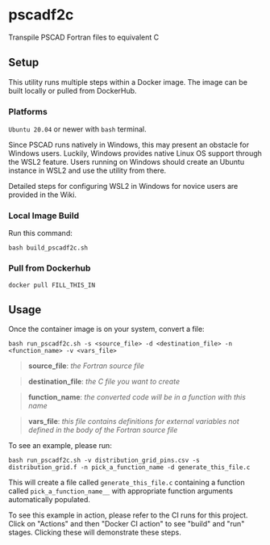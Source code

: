 # pscadf2c
Transpile PSCAD Fortran files to equivalent C

## Setup

This utility runs multiple steps within a Docker image. The image can be built locally
or pulled from DockerHub.

### Platforms

`Ubuntu 20.04` or newer with `bash` terminal.

Since PSCAD runs natively in Windows, this may present an obstacle for Windows users.
Luckily, Windows provides native Linux OS support through the WSL2 feature.
Users running on Windows should create an Ubuntu instance in WSL2 and use the utility from there.

Detailed steps for configuring WSL2 in Windows for novice users are provided in the Wiki.

### Local Image Build

Run this command:

`bash build_pscadf2c.sh`

### Pull from Dockerhub

`docker pull FILL_THIS_IN`

## Usage

Once the container image is on your system, convert a file:

`bash run_pscadf2c.sh -s <source_file> -d <destination_file> -n <function_name> -v <vars_file>`

> **source_file**:        *the Fortran source file*

> **destination_file**:   *the C file you want to create*

> **function_name**:      *the converted code will be in a function with this name*

> **vars_file**:          *this file contains definitions for external variables not defined in the body of the Fortran source file*

To see an example, please run:

`bash run_pscadf2c.sh -v distribution_grid_pins.csv -s distribution_grid.f -n pick_a_function_name -d generate_this_file.c`

This will create a file called `generate_this_file.c` containing a function called `pick_a_function_name__` with appropriate function arguments
automatically populated.

To see this example in action, please refer to the CI runs for this project. Click on "Actions" and then "Docker CI action" to see "build" and "run" stages.
Clicking these will demonstrate these steps.
